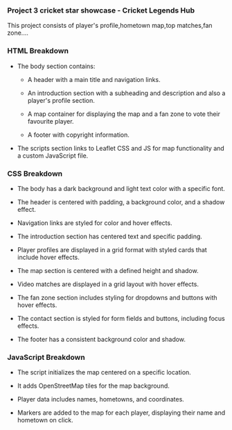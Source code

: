 ### Project 3  cricket star showcase - Cricket Legends Hub ###

This project consists of player's profile,hometown map,top matches,fan zone....

### HTML Breakdown

- The body section contains:

  - A header with a main title and navigation links.

  - An introduction section with a subheading and description and also a player's profile section.
  
  - A map container for displaying the map and a fan zone to vote their favourite player.

  - A footer with copyright information.

- The scripts section links to Leaflet CSS and JS for map functionality and a custom JavaScript file.

### CSS Breakdown

- The body has a dark background and light text color with a specific font.

- The header is centered with padding, a background color, and a shadow effect.

- Navigation links are styled for color and hover effects.

- The introduction section has centered text and specific padding.

- Player profiles are displayed in a grid format with styled cards that include hover effects.

- The map section is centered with a defined height and shadow.

- Video matches are displayed in a grid layout with hover effects.

- The fan zone section includes styling for dropdowns and buttons with hover effects.

- The contact section is styled for form fields and buttons, including focus effects.

- The footer has a consistent background color and shadow.

### JavaScript Breakdown

- The script initializes the map centered on a specific location.

- It adds OpenStreetMap tiles for the map background.

- Player data includes names, hometowns, and coordinates.

- Markers are added to the map for each player, displaying their name and hometown on click.